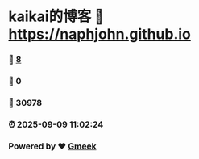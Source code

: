 # kaikai的博客 :link: https://naphjohn.github.io 
### :page_facing_up: [8](https://naphjohn.github.io/tag.html) 
### :speech_balloon: 0 
### :hibiscus: 30978 
### :alarm_clock: 2025-09-09 11:02:24 
### Powered by :heart: [Gmeek](https://github.com/Meekdai/Gmeek)
